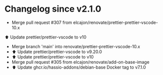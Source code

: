 # Changelog since v2.1.0
- Merge pull request #307 from elcajon/renovate/prettier-prettier-vscode-10.x

⬆️ Update prettier/prettier-vscode to v10 
- Merge branch 'main' into renovate/prettier-prettier-vscode-10.x 
- ⬆️ Update prettier/prettier-vscode to v9.20.0 
- ⬆️ Update prettier/prettier-vscode to v10 
- Merge pull request #305 from elcajon/renovate/add-on-base-image 
- ⬆️ Update ghcr.io/hassio-addons/debian-base Docker tag to v7.1.0 
